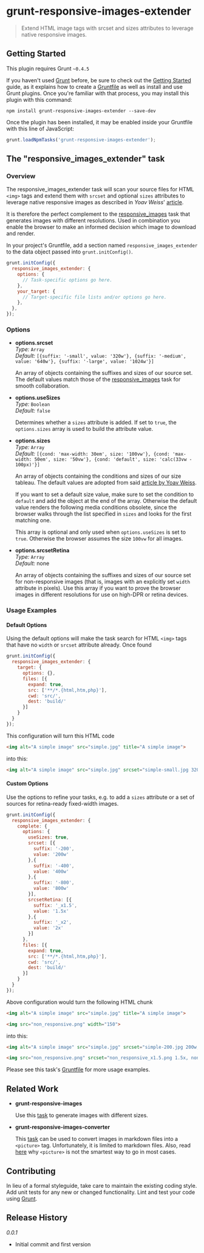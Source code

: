 # grunt-responsive-images-extender

> Extend HTML image tags with srcset and sizes attributes to leverage native responsive images.

## Getting Started
This plugin requires Grunt `~0.4.5`

If you haven't used [Grunt](http://gruntjs.com/) before, be sure to check out the [Getting Started](http://gruntjs.com/getting-started) guide, as it explains how to create a [Gruntfile](http://gruntjs.com/sample-gruntfile) as well as install and use Grunt plugins. Once you're familiar with that process, you may install this plugin with this command:

```shell
npm install grunt-responsive-images-extender --save-dev
```

Once the plugin has been installed, it may be enabled inside your Gruntfile with this line of JavaScript:

```js
grunt.loadNpmTasks('grunt-responsive-images-extender');
```

## The "responsive_images_extender" task

### Overview

The responsive_images_extender task will scan your source files for HTML `<img>` tags and extend them with `srcset` and optional `sizes` attributes to leverage native responsive images as described in *Yoav Weiss*' [article](https://dev.opera.com/articles/native-responsive-images/).

It is therefore the perfect complement to the [responsive_images](https://github.com/andismith/grunt-responsive-images/) task that generates images with different resolutions. Used in combination you enable the browser to make an informed decision which image to download and render.

In your project's Gruntfile, add a section named `responsive_images_extender` to the data object passed into `grunt.initConfig()`.

```js
grunt.initConfig({
  responsive_images_extender: {
    options: {
      // Task-specific options go here.
    },
    your_target: {
      // Target-specific file lists and/or options go here.
    },
  },
});
```

### Options

* **options.srcset**<br>
  *Type:* `Array`<br>
  *Default:* `[{suffix: '-small', value: '320w'}, {suffix: '-medium', value: '640w'}, {suffix: '-large', value: '1024w'}]`<br>

  An array of objects containing the suffixes and sizes of our source set. The default values match those of the [responsive_images](https://github.com/andismith/grunt-responsive-images/) task for smooth collaboration.

* **options.useSizes**<br>
  *Type:* `Boolean`<br>
  *Default:* `false`<br>

  Determines whether a `sizes` attribute is added. If set to `true`, the `options.sizes` array is used to build the attribute value.

* **options.sizes**<br>
  *Type:* `Array`<br>
  *Default:* `[{cond: 'max-width: 30em', size: '100vw'}, {cond: 'max-width: 50em', size: '50vw'}, {cond: 'default', size: 'calc(33vw - 100px)'}]`<br>

  An array of objects containing the conditions and sizes of our size tableau. The default values are adopted from said [article by Yoav Weiss](https://dev.opera.com/articles/native-responsive-images/).

  If you want to set a default size value, make sure to set the condition to `default` and add the object at the end of the array. Otherwise the default value renders the following media conditions obsolete, since the browser walks through the list specified in `sizes` and looks for the first matching one.

  This array is optional and only used when `options.useSizes` is set to `true`. Otherwise the browser assumes the size `100vw` for all images.

* **options.srcsetRetina**<br>
  *Type:* `Array`<br>
  *Default:* none<br>

  An array of objects containing the suffixes and sizes of our source set for non-responsive images (that is, images with an explicitly set `width` attribute in pixels). Use this array if you want to prove the browser images in different resolutions for use on high-DPR or retina devices.

### Usage Examples

#### Default Options
Using the default options will make the task search for HTML `<img>` tags that have no `width` or `srcset` attribute already. Once found

```js
grunt.initConfig({
  responsive_images_extender: {
    target: {
      options: {},
      files: [{
        expand: true,
        src: ['**/*.{html,htm,php}'],
        cwd: 'src/',
        dest: 'build/'
      }]
    }
  }
});
```

This configuration will turn this HTML code

```html
<img alt="A simple image" src="simple.jpg" title="A simple image">
```

into this:

```html
<img alt="A simple image" src="simple.jpg" srcset="simple-small.jpg 320w, simple-medium.jpg 640w, simple-large.jpg 1024w" title="A simple image">
```

#### Custom Options
Use the options to refine your tasks, e.g. to add a `sizes` attribute or a set of sources for retina-ready fixed-width images.

```js
grunt.initConfig({
  responsive_images_extender: {
    complete: {
      options: {
        useSizes: true,
        srcset: [{
          suffix: '-200',
          value: '200w'
        },{
          suffix: '-400',
          value: '400w'
        },{
          suffix: '-800',
          value: '800w'
        }],
        srcsetRetina: [{
          suffix: '_x1.5',
          value: '1.5x'
        },{
          suffix: '_x2',
          value: '2x'
        }]
      },
      files: [{
        expand: true,
        src: ['**/*.{html,htm,php}'],
        cwd: 'src/',
        dest: 'build/'
      }]
    }
  }
});
```

Above configuration would turn the following HTML chunk

```html
<img alt="A simple image" src="simple.jpg" title="A simple image">

<img src="non_responsive.png" width="150">
```

into this:

```html
<img alt="A simple image" src="simple.jpg" srcset="simple-200.jpg 200w, simple-400.jpg 400w, simple-800.jpg 800w" sizes="(max-width: 30em) 100vw, (max-width: 50em) 50vw, calc(33vw - 100px)" title="A simple image">

<img src="non_responsive.png" srcset="non_responsive_x1.5.png 1.5x, non_responsive_x2.png 2x" width="150">
```

Please see this task's [Gruntfile](https://github.com/smaxtastic/grunt-responsive-images-extender/blob/master/Gruntfile.js) for more usage examples.

## Related Work

* **grunt-responsive-images**
  
  Use this [task](https://github.com/andismith/grunt-responsive-images/) to generate images with different sizes.

* **grunt-responsive-images-converter**

  This [task](https://github.com/miller/grunt-responsive-images-converter/) can be used to convert images in markdown files into a `<picture>` tag. Unfortunately, it is limited to markdown files. Also, read [here](http://blog.cloudfour.com/dont-use-picture-most-of-the-time/) why `<picture>` is not the smartest way to go in most cases.

## Contributing
In lieu of a formal styleguide, take care to maintain the existing coding style. Add unit tests for any new or changed functionality. Lint and test your code using [Grunt](http://gruntjs.com/).

## Release History

*0.0.1*

* Initial commit and first version